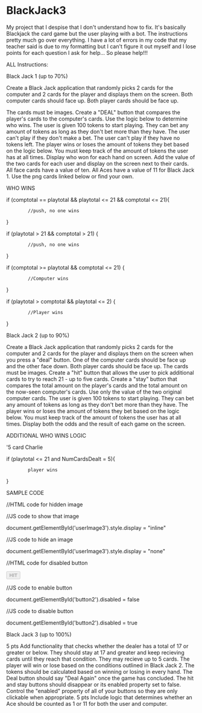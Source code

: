 # BlackJack3

My project that I despise that I don't understand how to fix. It's basically Blackjack the card game but the user playing with a bot.
The instructions pretty much go over everything.
I have a lot of errors in my code that my teacher said is due to my formatting but I can't figure it out myself and I lose points for each question I ask for help... So please help!!!



ALL Instructions:

Black Jack 1 (up to 70%) 

Create a Black Jack application that randomly picks 2 cards for the computer and 2 cards for the player and displays them on the screen. Both computer cards should face up. Both player cards should be face up.

The cards must be images.
Create a "DEAL" button that compares the player's cards to the computer's cards. Use the logic below to determine who wins.
The user is given 100 tokens to start playing.
They can bet any amount of tokens as long as they don't bet more than they have.
The user can't play if they don't make a bet.
The user can't play if they have no tokens left.
The player wins or loses the amount of tokens they bet based on the logic below.
You must keep track of the amount of tokens the user has at all times.
Display who won for each hand on screen. 
Add the value of the two cards for each user and display on the screen next to their cards.
All face cards have a value of ten.
All Aces have a value of 11 for Black Jack 1.
Use the png cards linked below or find your own.

 WHO WINS

 if  (comptotal == playtotal && playtotal <= 21 && comptotal <= 21){
 
            //push, no one wins
}

if (playtotal > 21 && comptotal > 21) {

            //push, no one wins

}

 if (comptotal >= playtotal && comptotal <= 21) {

            //Computer wins

}

 if (playtotal > comptotal && playtotal <= 2) {

            //Player wins

}

Black Jack 2 (up to 90%)

Create a Black Jack application that randomly picks 2 cards for the computer and 2 cards for the player and displays them on the screen when you press a "deal" button. One of the computer cards should be face up and the other face down. Both player cards should be face up.
The cards must be images.
Create a "hit" button that allows the user to pick additional cards to try to reach 21 - up to five cards.
Create a "stay" button that compares the total amount on the player's cards and the total amount on the now-seen computer's cards. Use only the value of the two original computer cards.
The user is given 100 tokens to start playing. They can bet any amount of tokens as long as they don't bet more than they have.
The player wins or loses the amount of tokens they bet based on the logic below.
You must keep track of the amount of tokens the user has at all times.
Display both the odds and the result of each game on the screen.

ADDITIONAL WHO WINS LOGIC

 '5 card Charlie

if (playtotal <= 21 and NumCardsDealt = 5){

            player wins

}

 

 

SAMPLE CODE

//HTML code for hidden image

 <img id="userImage3" class="images" class="right" src="images/1.2.png" alt="card 2" style="height: 200px; display:none">

//JS code to show that image

  document.getElementById('userImage3').style.display = "inline"

//JS code to hide an image

  document.getElementById('userImage3').style.display = "none"

//HTML code for disabled button

 <button disabled id="button2" onClick="hit()"><b>HIT</b></button>

//JS code to enable button

 document.getElementById('button2').disabled = false

//JS code to disable button

 document.getElementById('button2').disabled = true

 Black Jack 3 (up to 100%)

5 pts
Add functionality that checks whether the dealer has a total of 17 or greater or below. They should stay at 17 and greater and keep recieving cards until they reach that condition. They may recieve up to 5 cards.
The player will win or lose based on the conditions outlined in Black Jack 2. The tokens should be calculated based on winning or losing in every hand.
The Deal button should say "Deal Again" once the game has concluded. The hit and stay buttons should disappear or its enabled property set to false. Control the "enabled" property of all of your buttons so they are only clickable when appropriate.
5 pts
Include logic that determines whether an Ace should be counted as 1 or 11 for both the user and computer.

